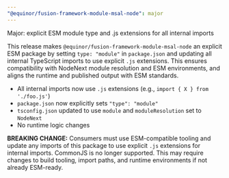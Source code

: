 ```yaml
---
"@equinor/fusion-framework-module-msal-node": major
---
```


Major: explicit ESM module type and .js extensions for all internal imports

This release makes `@equinor/fusion-framework-module-msal-node` an explicit ESM package by setting `type: "module"` in `package.json` and updating all internal TypeScript imports to use explicit `.js` extensions. This ensures compatibility with NodeNext module resolution and ESM environments, and aligns the runtime and published output with ESM standards.

- All internal imports now use `.js` extensions (e.g., `import { X } from './foo.js'`)
- `package.json` now explicitly sets `"type": "module"`
- `tsconfig.json` updated to use `module` and `moduleResolution` set to `NodeNext`
- No runtime logic changes

**BREAKING CHANGE:**
Consumers must use ESM-compatible tooling and update any imports of this package to use explicit `.js` extensions for internal imports. CommonJS is no longer supported. This may require changes to build tooling, import paths, and runtime environments if not already ESM-ready.
